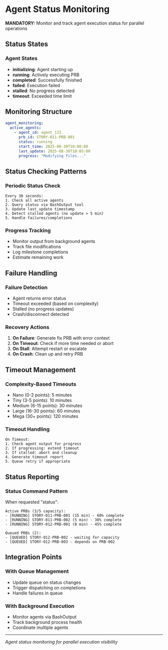 # Agent Status Monitoring

**MANDATORY:** Monitor and track agent execution status for parallel operations

## Status States

### Agent States
- **initializing**: Agent starting up
- **running**: Actively executing PRB
- **completed**: Successfully finished
- **failed**: Execution failed
- **stalled**: No progress detected
- **timeout**: Exceeded time limit

## Monitoring Structure

```yaml
agent_monitoring:
  active_agents:
    - agent_id: agent_123
      prb_id: STORY-011-PRB-001
      status: running
      start_time: 2025-08-30T10:00:00
      last_update: 2025-08-30T10:05:00
      progress: "Modifying files..."
```

## Status Checking Patterns

### Periodic Status Check
```
Every 30 seconds:
1. Check all active agents
2. Query status via BashOutput tool
3. Update last_update timestamp
4. Detect stalled agents (no update > 5 min)
5. Handle failures/completions
```

### Progress Tracking
- Monitor output from background agents
- Track file modifications
- Log milestone completions
- Estimate remaining work

## Failure Handling

### Failure Detection
- Agent returns error status
- Timeout exceeded (based on complexity)
- Stalled (no progress updates)
- Crash/disconnect detected

### Recovery Actions
1. **On Failure**: Generate fix PRB with error context
2. **On Timeout**: Check if more time needed or abort
3. **On Stall**: Attempt restart or escalate
4. **On Crash**: Clean up and retry PRB

## Timeout Management

### Complexity-Based Timeouts
- Nano (0-2 points): 5 minutes
- Tiny (3-5 points): 10 minutes
- Medium (6-15 points): 30 minutes
- Large (16-30 points): 60 minutes
- Mega (30+ points): 120 minutes

### Timeout Handling
```
On Timeout:
1. Check agent output for progress
2. If progressing: extend timeout
3. If stalled: abort and cleanup
4. Generate timeout report
5. Queue retry if appropriate
```

## Status Reporting

### Status Command Pattern
When requested "status":
```
Active PRBs (3/5 capacity):
- [RUNNING] STORY-011-PRB-001 (15 min) - 60% complete
- [RUNNING] STORY-011-PRB-002 (5 min) - 30% complete  
- [RUNNING] STORY-012-PRB-001 (8 min) - 45% complete

Queued PRBs (2):
- [QUEUED] STORY-012-PRB-002 - waiting for capacity
- [QUEUED] STORY-012-PRB-003 - depends on PRB-002
```

## Integration Points

### With Queue Management
- Update queue on status changes
- Trigger dispatching on completions
- Handle failures in queue

### With Background Execution
- Monitor agents via BashOutput
- Track background process health
- Coordinate multiple agents

---
*Agent status monitoring for parallel execution visibility*